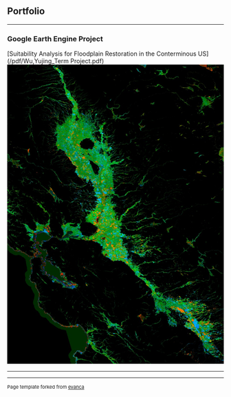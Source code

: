 ## Portfolio

---

### Google Earth Engine Project 

[Suitability Analysis for Floodplain Restoration in the Conterminous US](/pdf/Wu,Yujing_Term Project.pdf)
<img src="images/floodplain.jpg?raw=true"/>

---



---
<p style="font-size:11px">Page template forked from <a href="https://github.com/evanca/quick-portfolio">evanca</a></p>
<!-- Remove above link if you don't want to attibute -->
